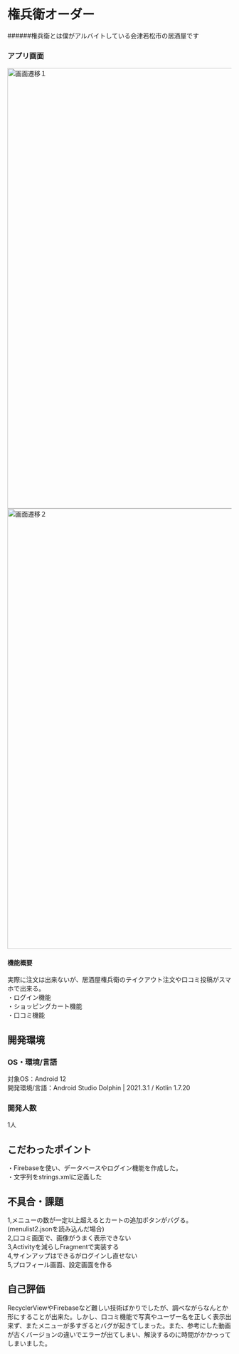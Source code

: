 # 権兵衛オーダー

######権兵衛とは僕がアルバイトしている会津若松市の居酒屋です  

### アプリ画面
<img width="989" alt="画面遷移１" src="https://user-images.githubusercontent.com/87113276/199092705-af5145d9-0915-43d7-a10d-1b322f1a0f32.png">
<img width="989" alt="画面遷移２" src="https://user-images.githubusercontent.com/87113276/199092711-feb47184-89f0-4cd3-a0cf-bf9bf64f5a85.png">

#### 機能概要
実際に注文は出来ないが、居酒屋権兵衛のテイクアウト注文や口コミ投稿がスマホで出来る。  
・ログイン機能  
・ショッピングカート機能  
・口コミ機能  

## 開発環境
### OS・環境/言語
対象OS：Android 12  
開発環境/言語：Android Studio Dolphin | 2021.3.1 /  Kotlin 1.7.20

### 開発人数
1人

## こだわったポイント
・Firebaseを使い、データベースやログイン機能を作成した。  
・文字列をstrings.xmlに定義した   

## 不具合・課題
1,メニューの数が一定以上超えるとカートの追加ボタンがバグる。(menulist2.jsonを読み込んだ場合)    
2,口コミ画面で、画像がうまく表示できない  
3,Activityを減らしFragmentで実装する  
4,サインアップはできるがログインし直せない  
5,プロフィール画面、設定画面を作る  

## 自己評価
RecyclerViewやFirebaseなど難しい技術ばかりでしたが、調べながらなんとか形にすることが出来た。しかし、口コミ機能で写真やユーザー名を正しく表示出来ず、またメニューが多すぎるとバグが起きてしまった。また、参考にした動画が古くバージョンの違いでエラーが出てしまい、解決するのに時間がかかっってしまいました。 